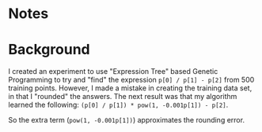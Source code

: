 # Notes #

# Background #

I created an experiment to use "Expression Tree" based Genetic Programming to try and "find" the expression `p[0] / p[1] - p[2]` from 500 training points. However, I made a mistake in creating the training data set, in that I "rounded" the answers. The next result was that my algorithm learned the following: `(p[0] / p[1]) * pow(1, -0.001p[1]) - p[2]`.

So the extra term (`pow(1, -0.001p[1])`) approximates the rounding error. 